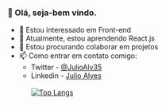 <h3>👋 Olá, seja-bem vindo.</h3>

- 👀 Estou interessado em Front-end
- 🌱 Atualmente, estou aprendendo React.js
- 💞️ Estou procurando colaborar em projetos
- 📫 Como entrar em contato comigo:
  - Twitter - [@JulioAlv35](https://twitter.com/JulioAlv35)
  - Linkedin - [Julio Alves](https://www.linkedin.com/in/julio-alves-0119b01a6/)
<br/><br/>
[![Top Langs](https://github-readme-stats.vercel.app/api/top-langs/?username=JulioAlves-Dev&layout=compact)](https://github.com/anuraghazra/github-readme-stats)


